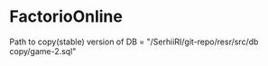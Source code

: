 # FactorioOnline


 Path to copy(stable) version of DB = "/SerhiiRI/git-repo/resr/src/db copy/game-2.sql"
